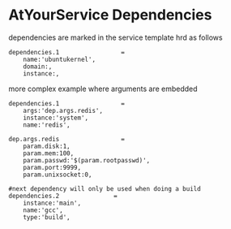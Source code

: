 AtYourService Dependencies
=====================

dependencies are marked in the service template hrd as follows


```
dependencies.1                 =
    name:'ubuntukernel',
    domain:,
    instance:,

```

more complex example where arguments are embedded
```
dependencies.1                 =
    args:'dep.args.redis',
    instance:'system',
    name:'redis',

dep.args.redis                 =
    param.disk:1,
    param.mem:100,
    param.passwd:'$(param.rootpasswd)',
    param.port:9999,
    param.unixsocket:0,

#next dependency will only be used when doing a build
dependencies.2               =
    instance:'main',
    name:'gcc',
    type:'build',


```